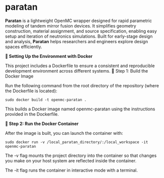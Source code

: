 # paratan

**Paratan** is a lightweight OpenMC wrapper designed for rapid parametric modeling of tandem mirror fusion devices. It simplifies geometry construction, material assignment, and source specification, enabling easy setup and iteration of neutronics simulations. Built for early-stage design and analysis, **Paratan** helps researchers and engineers explore design spaces efficiently.

**🐳 Setting Up the Environment with Docker**

This project includes a Dockerfile to ensure a consistent and reproducible development environment across different systems.
🔧 Step 1: Build the Docker Image

Run the following command from the root directory of the repository (where the Dockerfile is located):

    sudo docker build -t openmc-paratan .

This builds a Docker image named openmc-paratan using the instructions provided in the Dockerfile.

**🚀 Step 2: Run the Docker Container**

After the image is built, you can launch the container with:

    sudo docker run -v /local_paratan_directory/:/local_workspace -it openmc-paratan

The -v flag mounts the project directory into the container so that changes you make on your host system are reflected inside the container.

The -it flag runs the container in interactive mode with a terminal.

    
